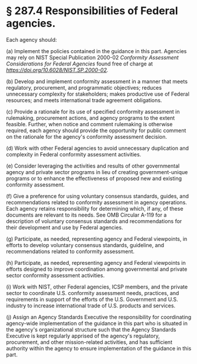 # § 287.4   Responsibilities of Federal agencies.

Each agency should:


(a) Implement the policies contained in the guidance in this part. Agencies may rely on NIST Special Publication 2000-02 *Conformity Assessment Considerations for Federal Agencies* found free of charge at *https://doi.org/10.6028/NIST.SP.2000-02.*

(b) Develop and implement conformity assessment in a manner that meets regulatory, procurement, and programmatic objectives; reduces unnecessary complexity for stakeholders; makes productive use of Federal resources; and meets international trade agreement obligations.


(c) Provide a rationale for its use of specified conformity assessment in rulemaking, procurement actions, and agency programs to the extent feasible. Further, when notice and comment rulemaking is otherwise required, each agency should provide the opportunity for public comment on the rationale for the agency's conformity assessment decision.


(d) Work with other Federal agencies to avoid unnecessary duplication and complexity in Federal conformity assessment activities.


(e) Consider leveraging the activities and results of other governmental agency and private sector programs in lieu of creating government-unique programs or to enhance the effectiveness of proposed new and existing conformity assessment.


(f) Give a preference for using voluntary consensus standards, guides, and recommendations related to conformity assessment in agency operations. Each agency retains responsibility for determining which, if any, of these documents are relevant to its needs. See OMB Circular A-119 for a description of voluntary consensus standards and recommendations for their development and use by Federal agencies.


(g) Participate, as needed, representing agency and Federal viewpoints, in efforts to develop voluntary consensus standards, guideline, and recommendations related to conformity assessment.


(h) Participate, as needed, representing agency and Federal viewpoints in efforts designed to improve coordination among governmental and private sector conformity assessment activities.


(i) Work with NIST, other Federal agencies, ICSP members, and the private sector to coordinate U.S. conformity assessment needs, practices, and requirements in support of the efforts of the U.S. Government and U.S. industry to increase international trade of U.S. products and services.


(j) Assign an Agency Standards Executive the responsibility for coordinating agency-wide implementation of the guidance in this part who is situated in the agency's organizational structure such that the Agency Standards Executive is kept regularly apprised of the agency's regulatory, procurement, and other mission-related activities, and has sufficient authority within the agency to ensure implementation of the guidance in this part.




